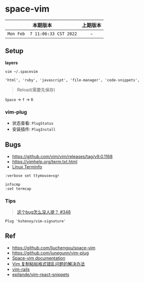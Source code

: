 # space-vim


|本期版本|上期版本
|:---:|:---:
`Mon Feb  7 11:06:33 CST 2022` | -


## Setup

**layers**

```
vim ~/.spacevim
```

```
'html', 'ruby', 'javascript', 'file-manager', 'code-snippets',
```

> Reload(需要先保存)

`Space` -> `f` -> `R`

### vim-plug

* 状态查看: `PlugStatus`
* 安装插件: `PlugInstall`


## Bugs

* <https://github.com/vim/vim/releases/tag/v9.0.1168>
* <https://vimhelp.org/term.txt.html>
* [Linux Terminfo](https://blog.51cto.com/billtym/418510)

```bash
:verbose set ttymouse=sgr
```

```
infocmp
:set termcap
```


### Tips

> [这个bug怎么没人提？ #348](https://github.com/liuchengxu/space-vim/issues/348)

```
Plug 'kshenoy/vim-signature'
```

## Ref

* <https://github.com/liuchengxu/space-vim>
* <https://github.com/junegunn/vim-plug>
* [Space-vim documentation](http://vim.liuchengxu.org/docs/org/tutorial_cn.html)
* [Vim 复制粘帖格式错乱问题的解决办法](https://www.cnblogs.com/jianyungsun/archive/2012/07/31/2616671.html)
* [vim-rails](https://github.com/tpope/vim-rails)
* [epilande/vim-react-snippets](https://github.com/epilande/vim-react-snippets)
